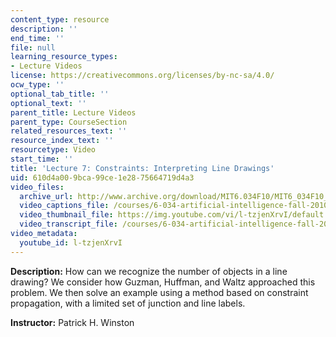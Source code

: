 ```yaml
---
content_type: resource
description: ''
end_time: ''
file: null
learning_resource_types:
- Lecture Videos
license: https://creativecommons.org/licenses/by-nc-sa/4.0/
ocw_type: ''
optional_tab_title: ''
optional_text: ''
parent_title: Lecture Videos
parent_type: CourseSection
related_resources_text: ''
resource_index_text: ''
resourcetype: Video
start_time: ''
title: 'Lecture 7: Constraints: Interpreting Line Drawings'
uid: 610d4a00-9bca-99ce-1e28-75664719d4a3
video_files:
  archive_url: http://www.archive.org/download/MIT6.034F10/MIT6_034F10_lec07_300k.mp4
  video_captions_file: /courses/6-034-artificial-intelligence-fall-2010/20d33de559575624a52ed176048ee1a2_l-tzjenXrvI.vtt
  video_thumbnail_file: https://img.youtube.com/vi/l-tzjenXrvI/default.jpg
  video_transcript_file: /courses/6-034-artificial-intelligence-fall-2010/489a6a3a25a6c4341a11fc91929e83fe_l-tzjenXrvI.pdf
video_metadata:
  youtube_id: l-tzjenXrvI
---
```


**Description:** How can we recognize the number of objects in a line drawing? We consider how Guzman, Huffman, and Waltz approached this problem. We then solve an example using a method based on constraint propagation, with a limited set of junction and line labels.

**Instructor:** Patrick H. Winston


